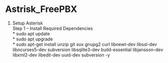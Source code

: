 # Astrisk_FreePBX

1. Setup Asterisk<br> 
    Step 1 – Install Required Dependencies<br> 
        * sudo apt update <br> 
        * sudo apt upgrade<br> 
        * sudo apt-get install unzip git sox gnupg2 curl libnewt-dev libssl-dev libncurses5-dev subversion libsqlite3-dev build-essential libjansson-dev libxml2-dev libedit-dev uuid-dev subversion -y<br> 


    